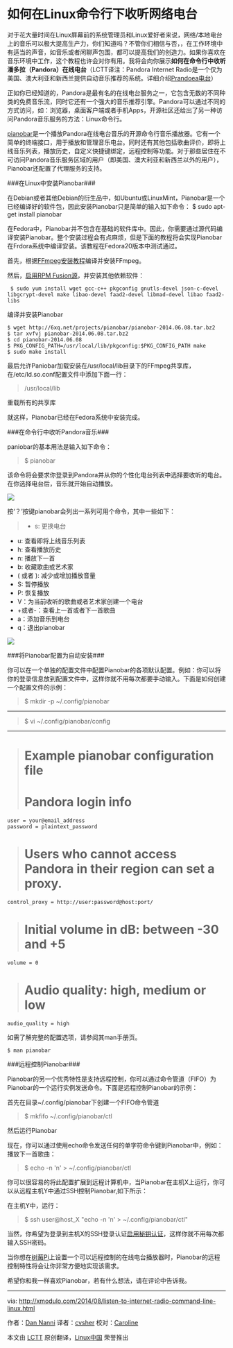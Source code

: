 如何在Linux命令行下收听网络电台
========================================================================

对于花大量时间在Linux屏幕前的系统管理员和Linux爱好者来说，网络/本地电台上的音乐可以极大提高生产力，你们知道吗？不管你们相信与否，，在工作环境中有适当的声音，如音乐或者闲聊声包围，都可以提高我们的创造力。如果你喜欢在音乐环境中工作，这个教程也许会对你有用。我将会向你展示**如何在命令行中收听潘多拉（Pandora）在线电台**（LCTT译注：Pandora Internet Radio是一个仅为美国、澳大利亚和新西兰提供自动音乐推荐的系统。详细介绍[Prandoea电台][1]）

正如你已经知道的，Pandora是最有名的在线电台服务之一，它包含无数的不同种类的免费音乐流，同时它还有一个强大的音乐推荐引擎。Pandora可以通过不同的方式访问，如：浏览器，桌面客户端或者手机Apps，开源社区还给出了另一种访问Pandora音乐服务的方法：Linux命令行。

[pianobar][2]是一个播放Pandora在线电台音乐的开源命令行音乐播放器。它有一个简单的终端接口，用于播放和管理音乐电台。同时还有其他包括歌曲评价，即将上线音乐列表，播放历史，自定义快捷键绑定，远程控制等功能。对于那些居住在不可访问Pandora音乐服务区域的用户（即美国、澳大利亚和新西兰以外的用户），Pianobar还配置了代理服务的支持。

###在Linux中安装Pianobar###

在Debian或者其他Debian的衍生品中，如Ubuntu或LinuxMint，Pianobar是一个已经编译好的软件包，因此安装Pianobar只是简单的输入如下命令：
        $ sudo apt-get install pianobar

在Fedora中，Pianobar并不包含在基础的软件库中。因此，你需要通过源代码编译安装Pianobar。整个安装过程会有点麻烦，但是下面的教程将会实现Pianobar在Frdora系统中编译安装。该教程在Fedora20版本中测试通过。

首先，根据[FFmpeg安装教程][3]编译并安装FFmpeg。

然后，[启用RPM Fusion源][4]，并安装其他依赖软件：

	 $ sudo yum install wget gcc-c++ pkgconfig gnutls-devel json-c-devel libgcrypt-devel make libao-devel faad2-devel libmad-devel libao faad2-libs 

编译并安装Pianobar

	$ wget http://6xq.net/projects/pianobar/pianobar-2014.06.08.tar.bz2
    $ tar xvfvj pianobar-2014.06.08.tar.bz2
    $ cd pianobar-2014.06.08
    $ PKG_CONFIG_PATH=/usr/local/lib/pkgconfig:$PKG_CONFIG_PATH make
    $ sudo make install 

最后允许Paniobar加载安装在/usr/local/lib目录下的FFmpeg共享库，在/etc/ld.so.conf配置文件中添加下面一行：

>/usr/local/lib

重载所有的共享库 

就这样，Pianobar已经在Fedora系统中安装完成。

###在命令行中收听Pandora音乐###

paniobar的基本用法是输入如下命令：

>	$ pianobar

该命令将会要求你登录到Pandora并从你的个性化电台列表中选择要收听的电台。在你选择电台后，音乐就开始自动播放。

![](https://farm6.staticflickr.com/5552/14993320301_58e58b5810_z.jpg)

按‘？’按键pianobar会列出一系列可用个命令，其中一些如下：

>- s: 更换电台
- u: 查看即将上线音乐列表
- h: 查看播放历史
- n: 播放下一首
- b: 收藏歌曲或艺术家
- ( 或者 ): 减少或增加播放音量
- S: 暂停播放
- P: 恢复播放
- V：为当前收听的歌曲或者艺术家创建一个电台
- +或者-：查看上一首或者下一首歌曲
- a：添加音乐到电台
- q：退出pianobar

![](https://farm6.staticflickr.com/5559/14993326991_ccdffd0fa6_z.jpg)

###将Pianobar配置为自动安装###

你可以在一个单独的配置文件中配置Pianobar的各项默认配置。例如：你可以将你的登录信息放到配置文件中，这样你就不用每次都要手动输入。下面是如何创建一个配置文件的示例：

>  $ mkdir -p ~/.config/pianobar

----------

>    $ vi ~/.config/pianobar/config 

----------

>    # Example pianobar configuration file
>     
>    # Pandora login info
    user = your@email_address
    password = plaintext_password
>     
>    # Users who cannot access Pandora in their region can set a proxy.
    control_proxy = http://user:password@host:port/
>     
>    # Initial volume in dB: between -30 and +5
    volume = 0
>     
>    # Audio quality: high, medium or low
    audio_quality = high

如需了解完整的配置选项，请参阅其man手册页。

	$ man pianobar

###远程控制Pianobar###

Pianobar的另一个优秀特性是支持远程控制，你可以通过命令管道（FIFO）为Pianobar的一个运行实例发送命令。下面是远程控制Pianobar的示例：

首先在目录~/.config/pianobar下创建一个FIFO命令管道

>	$ mkfifo ~/.config/pianobar/ctl

然后运行Pianobar

现在，你可以通过使用echo命令发送任何的单字符命令键到Pianobar中，例如：播放下一首歌曲：

>	 $ echo -n 'n' > ~/.config/pianobar/ctl 

你可以很容易的将此配置扩展到远程计算机中，当Pianobar在主机X上运行，你可以从远程主机Y中通过SSH控制Pianobar,如下所示：

在主机Y中，运行：

>	$ ssh user@host_X "echo -n 'n' > ~/.config/pianobar/ctl" 

当然，你希望为登录到主机X的SSH登录认证[启用秘钥认证][5]，这样你就不用每次都输入SSH密码。

当你想在[树莓Pi][6]上设置一个可以远程控制的在线电台播放器时，Pianobar的远程控制特性将会让你非常方便地实现该需求。

希望你和我一样喜欢Pianobar，若有什么想法，请在评论中告诉我。

--------------------------------------------------------------------------------

via: http://xmodulo.com/2014/08/listen-to-internet-radio-command-line-linux.html

作者：[Dan Nanni][a]
译者：[cvsher](https://github.com/cvsher)
校对：[Caroline](https://github.com/carolinewuyan)

本文由 [LCTT](https://github.com/LCTT/TranslateProject) 原创翻译，[Linux中国](http://linux.cn/) 荣誉推出

[a]:http://xmodulo.com/author/nanni
[1]:http://zh.wikipedia.org/wiki/Pandora%E7%94%B5%E5%8F%B0
[2]:http://6xq.net/projects/pianobar/
[3]:http://ask.xmodulo.com/compile-ffmpeg-centos-fedora-rhel.html
[4]:http://xmodulo.com/2013/06/how-to-install-rpm-fusion-on-fedora.html
[5]:http://xmodulo.com/2012/04/how-to-enable-ssh-login-without.html
[6]:http://xmodulo.com/go/raspberrypi
